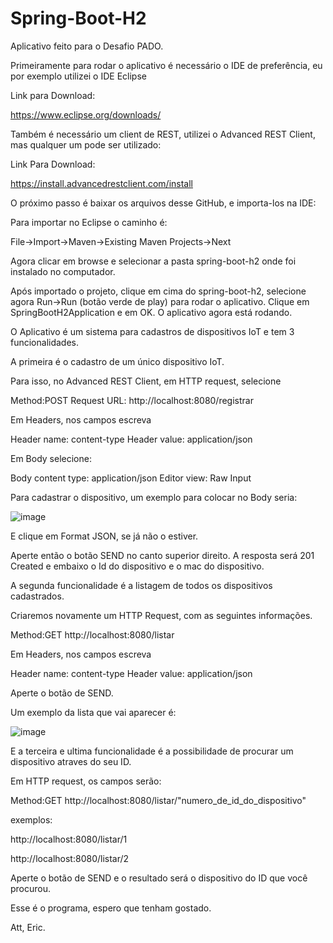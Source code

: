 # Spring-Boot-H2
Aplicativo feito para o Desafio PADO.

Primeiramente para rodar o aplicativo é necessário o IDE de preferência, eu por exemplo utilizei o IDE Eclipse

Link para Download:

https://www.eclipse.org/downloads/

Também é necessário um client de REST, utilizei o Advanced REST Client, mas qualquer um pode ser utilizado:

Link Para Download:

https://install.advancedrestclient.com/install

O próximo passo é baixar os arquivos desse GitHub, e importa-los na IDE:

Para importar no Eclipse o caminho é:

File->Import->Maven->Existing Maven Projects->Next

Agora clicar em browse e selecionar a pasta spring-boot-h2 onde foi instalado no computador.

Após importado o projeto, clique em cima do spring-boot-h2, selecione agora Run->Run (botão verde de play) para rodar o aplicativo. Clique em SpringBootH2Application e em OK. O aplicativo agora está rodando.

O Aplicativo é um sistema para cadastros de dispositivos IoT e tem 3 funcionalidades.

A primeira é o cadastro de um único dispositivo IoT.

Para isso, no Advanced REST Client, em HTTP request, selecione

Method:POST
Request URL: http://localhost:8080/registrar

Em Headers, nos campos escreva

Header name: content-type
Header value: application/json

Em Body selecione:

Body content type: application/json
Editor view: Raw Input

Para cadastrar o dispositivo, um exemplo para colocar no Body seria:

![image](https://user-images.githubusercontent.com/94720397/142698296-6b32e58f-0abd-427d-a0fd-75364bada2e7.png)

E clique em Format JSON, se já não o estiver.

Aperte então o botão SEND no canto superior direito. 
A resposta será 201 Created e embaixo o Id do dispositivo e o mac do dispositivo.

A segunda funcionalidade é a listagem de todos os dispositivos cadastrados.

Criaremos novamente um HTTP Request, com as seguintes informações.

Method:GET
http://localhost:8080/listar

Em Headers, nos campos escreva

Header name: content-type
Header value: application/json

Aperte o botão de SEND.

Um exemplo da lista que vai aparecer é:

![image](https://user-images.githubusercontent.com/94720397/142698245-5e6157ea-d875-493d-a729-21d2751f3ea4.png)

E a terceira e ultima funcionalidade é a possibilidade de procurar um dispositivo atraves do seu ID.

Em HTTP request, os campos serão:

Method:GET
http://localhost:8080/listar/"numero_de_id_do_dispositivo"

exemplos:

http://localhost:8080/listar/1

http://localhost:8080/listar/2

Aperte o botão de SEND e o resultado será o dispositivo do ID que você procurou.

Esse é o programa, espero que tenham gostado.

Att, Eric.
